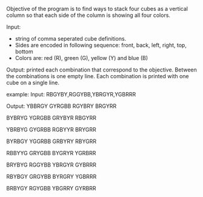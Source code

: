 Objective of the program is to find ways to stack four cubes as a vertical column so that each side of the column is showing all four colors.

Input: 
- string of comma seperated cube definitions. 
- Sides are encoded in following sequence: front, back, left, right, top, bottom
- Colors are: red (R), green (G), yellow (Y) and blue (B)

Output:
printed each combination that correspond to the objective. Between the combinations is one empty line. Each combination is printed with one cube on a single line.

example:
Input: RBGYBY,RGGYBB,YBRGYR,YGBRRR

Output:
YBBRGY
GYRGBB
RGYBRY
BRGYRR

BYBRYG
YGRGBB
GRYBYR
RBGYRR

YBRBYG
GYGRBB
RGBYYR
BRYGRR

BYRBGY
YGGRBB
GRBYRY
RBYGRR

RBBYYG
GRYGBB
BYGRYR
YGRBRR

BRYBYG
RGGYBB
YBRGYR
GYBRRR

RBYBGY
GRGYBB
BYRGRY
YGBRRR

BRBYGY
RGYGBB
YBGRRY
GYRBRR
